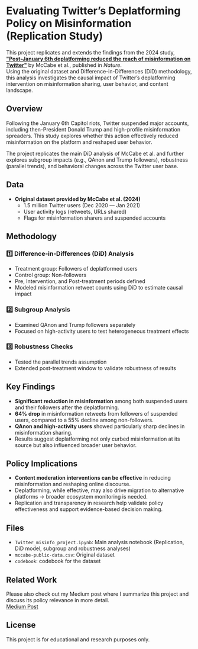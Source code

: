 # Evaluating Twitter’s Deplatforming Policy on Misinformation (Replication Study)

This project replicates and extends the findings from the 2024 study, [**"Post-January 6th deplatforming reduced the reach of misinformation on Twitter"**](https://www.nature.com/articles/s41586-024-07524-8) by McCabe et al., published in *Nature*.  
Using the original dataset and Difference-in-Differences (DiD) methodology, this analysis investigates the causal impact of Twitter’s deplatforming intervention on misinformation sharing, user behavior, and content landscape.

## Overview

Following the January 6th Capitol riots, Twitter suspended major accounts, including then-President Donald Trump and high-profile misinformation spreaders. This study explores whether this action effectively reduced misinformation on the platform and reshaped user behavior.

The project replicates the main DiD analysis of McCabe et al. and further explores subgroup impacts (e.g., QAnon and Trump followers), robustness (parallel trends), and behavioral changes across the Twitter user base.

## Data

- **Original dataset provided by McCabe et al. (2024)**  
  - 1.5 million Twitter users (Dec 2020 — Jan 2021)
  - User activity logs (retweets, URLs shared)
  - Flags for misinformation sharers and suspended accounts

## Methodology

### 1️⃣ Difference-in-Differences (DiD) Analysis
- Treatment group: Followers of deplatformed users
- Control group: Non-followers
- Pre, Intervention, and Post-treatment periods defined
- Modeled misinformation retweet counts using DiD to estimate causal impact

### 2️⃣ Subgroup Analysis
- Examined QAnon and Trump followers separately
- Focused on high-activity users to test heterogeneous treatment effects

### 3️⃣ Robustness Checks
- Tested the parallel trends assumption
- Extended post-treatment window to validate robustness of results

## Key Findings

- **Significant reduction in misinformation** among both suspended users and their followers after the deplatforming.
- **64% drop** in misinformation retweets from followers of suspended users, compared to a 55% decline among non-followers.
- **QAnon and high-activity users** showed particularly sharp declines in misinformation sharing.
- Results suggest deplatforming not only curbed misinformation at its source but also influenced broader user behavior.

## Policy Implications

- **Content moderation interventions can be effective** in reducing misinformation and reshaping online discourse.
- Deplatforming, while effective, may also drive migration to alternative platforms → broader ecosystem monitoring is needed.
- Replication and transparency in research help validate policy effectiveness and support evidence-based decision making.

## Files

- `Twitter_misinfo_project.ipynb`: Main analysis notebook (Replication, DiD model, subgroup and robustness analyses)
- `mccabe-public-data.csv`: Original dataset
- `codebook`: codebook for the dataset

## Related Work

Please also check out my Medium post where I summarize this project and discuss its policy relevance in more detail.  
[Medium Post](https://medium.com/@sangmin.lee.ir/evaluating-the-effectiveness-of-twitters-deplatforming-as-a-content-moderation-strategy-1066dea05a46)

## License

This project is for educational and research purposes only.
